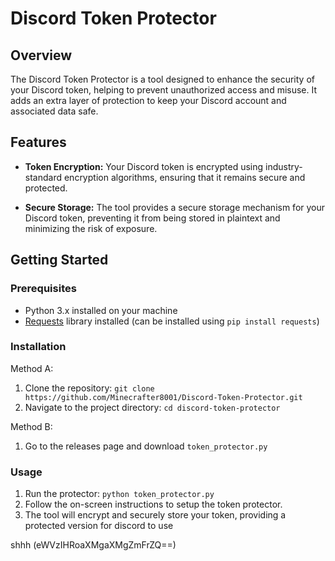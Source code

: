 # Discord Token Protector

## Overview

The Discord Token Protector is a tool designed to enhance the security of your Discord token, helping to prevent unauthorized access and misuse. It adds an extra layer of protection to keep your Discord account and associated data safe.

## Features

- **Token Encryption:** Your Discord token is encrypted using industry-standard encryption algorithms, ensuring that it remains secure and protected.

- **Secure Storage:** The tool provides a secure storage mechanism for your Discord token, preventing it from being stored in plaintext and minimizing the risk of exposure.

## Getting Started

### Prerequisites

- Python 3.x installed on your machine
- [Requests](https://docs.python-requests.org/en/latest/) library installed (can be installed using `pip install requests`)

### Installation
Method A:
1. Clone the repository: `git clone https://github.com/Minecrafter8001/Discord-Token-Protector.git`
2. Navigate to the project directory: `cd discord-token-protector`

Method B:
1. Go to the releases page and download `token_protector.py`

### Usage

1. Run the protector: `python token_protector.py`
2. Follow the on-screen instructions to setup the token protector.
3. The tool will encrypt and securely store your token, providing a protected version for discord to use

shhh (eWVzIHRoaXMgaXMgZmFrZQ==)
